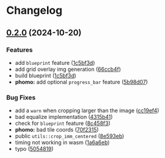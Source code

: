 # Changelog

## [0.2.0](https://github.com/loiccoyle/phomo-rs/compare/phomo-v0.1.0...phomo-v0.2.0) (2024-10-20)


### Features

* add `blueprint` feature ([1c5bf3d](https://github.com/loiccoyle/phomo-rs/commit/1c5bf3d20071b7968e13f41560172d95493e7bf2))
* add grid overlay img generation ([66ccb4f](https://github.com/loiccoyle/phomo-rs/commit/66ccb4fd94c2e26636ca05d4d21a69187cc08771))
* build blueprint ([1c5bf3d](https://github.com/loiccoyle/phomo-rs/commit/1c5bf3d20071b7968e13f41560172d95493e7bf2))
* **phomo:** add optional `progress_bar` feature ([5b98d07](https://github.com/loiccoyle/phomo-rs/commit/5b98d07934322e279ecf03b73081aefd966244b9))


### Bug Fixes

* add a `warn` when cropping larger than the image ([cc19ef4](https://github.com/loiccoyle/phomo-rs/commit/cc19ef411a37278405e440f373aecb0f90fdf06e))
* bad equalize implementation ([4315b41](https://github.com/loiccoyle/phomo-rs/commit/4315b412892aca75cfe98300447c0a5e590867b1))
* check for `blueprint` feature ([8c458f3](https://github.com/loiccoyle/phomo-rs/commit/8c458f38ffd4359bd67c81270c6210c19d2a2316))
* **phomo:** bad tile coords ([70f2315](https://github.com/loiccoyle/phomo-rs/commit/70f2315c1d2580a11aef00b933feb6a491353655))
* public `utils::crop_imm_centered` ([8e593eb](https://github.com/loiccoyle/phomo-rs/commit/8e593eb462422f9e195c3bba3a94a190f7be198a))
* timing not working in wasm ([1a6a6eb](https://github.com/loiccoyle/phomo-rs/commit/1a6a6ebac75c544f99f0d950f1dc3a38ec544b4d))
* typo ([5054819](https://github.com/loiccoyle/phomo-rs/commit/5054819891b52a3ae9bd555f16028284aa7f1f10))
